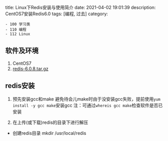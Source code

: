 title: Linux下Redis安装与使用简介
date: 2021-04-02 19:01:39
description: CentOS7安装Redis6.0
tags: [编程, 过去]
category:

    - 100 学习类
    - 110 编程
    - 112 Linux

## 软件及环境
1. CentOS7
2. [redis-6.0.8.tar.gz](https://redis.io/download)

## redis安装
1. 预先安装gcc和make
避免待会儿make时由于没安装gcc失败，提前使用`yum install -y gcc make`安装gcc
注：可通过`whereis gcc make`检查软件是否已安装

2. 在上传(或下载)redis的目录下进行解压
- 创建redis目录
  mkdir /usr/local/redis 